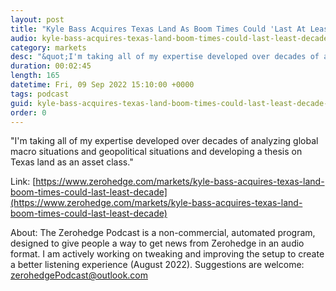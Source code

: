 ```yaml
---
layout: post
title: "Kyle Bass Acquires Texas Land As Boom Times Could 'Last At Least A Decade'"
audio: kyle-bass-acquires-texas-land-boom-times-could-last-least-decade-0
category: markets
desc: "&quot;I'm taking all of my expertise developed over decades of analyzing global macro situations and geopolitical situations and developing a thesis on Texas land as an asset class.&quot; "
duration: 00:02:45
length: 165
datetime: Fri, 09 Sep 2022 15:10:00 +0000
tags: podcast
guid: kyle-bass-acquires-texas-land-boom-times-could-last-least-decade-0
order: 0
---
```

&quot;I'm taking all of my expertise developed over decades of analyzing global macro situations and geopolitical situations and developing a thesis on Texas land as an asset class.&quot; 

Link: [https://www.zerohedge.com/markets/kyle-bass-acquires-texas-land-boom-times-could-last-least-decade](https://www.zerohedge.com/markets/kyle-bass-acquires-texas-land-boom-times-could-last-least-decade)

About: The Zerohedge Podcast is a non-commercial, automated program, designed to give people a way to get news from Zerohedge in an audio format.  I am actively working on tweaking and improving the setup to create a better listening experience (August 2022).  Suggestions are welcome: [zerohedgePodcast@outlook.com](mailto:zerohedgePodcast@outlook.com)